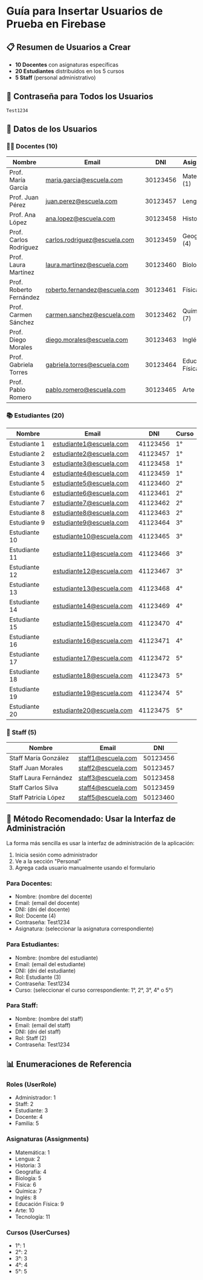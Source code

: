 # Guía para Insertar Usuarios de Prueba en Firebase

## 📋 Resumen de Usuarios a Crear
- **10 Docentes** con asignaturas específicas
- **20 Estudiantes** distribuidos en los 5 cursos
- **5 Staff** (personal administrativo)

## 🔑 Contraseña para Todos los Usuarios
```
Test1234
```

## 📝 Datos de los Usuarios

### 👨‍🏫 Docentes (10)

| Nombre | Email | DNI | Asignatura |
|--------|-------|-----|------------|
| Prof. María García | maria.garcia@escuela.com | 30123456 | Matemática (1) |
| Prof. Juan Pérez | juan.perez@escuela.com | 30123457 | Lengua (2) |
| Prof. Ana López | ana.lopez@escuela.com | 30123458 | Historia (3) |
| Prof. Carlos Rodríguez | carlos.rodriguez@escuela.com | 30123459 | Geografía (4) |
| Prof. Laura Martínez | laura.martinez@escuela.com | 30123460 | Biología (5) |
| Prof. Roberto Fernández | roberto.fernandez@escuela.com | 30123461 | Física (6) |
| Prof. Carmen Sánchez | carmen.sanchez@escuela.com | 30123462 | Química (7) |
| Prof. Diego Morales | diego.morales@escuela.com | 30123463 | Inglés (8) |
| Prof. Gabriela Torres | gabriela.torres@escuela.com | 30123464 | Educación Física (9) |
| Prof. Pablo Romero | pablo.romero@escuela.com | 30123465 | Arte (10) |

### 📚 Estudiantes (20)

| Nombre | Email | DNI | Curso |
|--------|-------|-----|------|
| Estudiante 1 | estudiante1@escuela.com | 41123456 | 1° |
| Estudiante 2 | estudiante2@escuela.com | 41123457 | 1° |
| Estudiante 3 | estudiante3@escuela.com | 41123458 | 1° |
| Estudiante 4 | estudiante4@escuela.com | 41123459 | 1° |
| Estudiante 5 | estudiante5@escuela.com | 41123460 | 2° |
| Estudiante 6 | estudiante6@escuela.com | 41123461 | 2° |
| Estudiante 7 | estudiante7@escuela.com | 41123462 | 2° |
| Estudiante 8 | estudiante8@escuela.com | 41123463 | 2° |
| Estudiante 9 | estudiante9@escuela.com | 41123464 | 3° |
| Estudiante 10 | estudiante10@escuela.com | 41123465 | 3° |
| Estudiante 11 | estudiante11@escuela.com | 41123466 | 3° |
| Estudiante 12 | estudiante12@escuela.com | 41123467 | 3° |
| Estudiante 13 | estudiante13@escuela.com | 41123468 | 4° |
| Estudiante 14 | estudiante14@escuela.com | 41123469 | 4° |
| Estudiante 15 | estudiante15@escuela.com | 41123470 | 4° |
| Estudiante 16 | estudiante16@escuela.com | 41123471 | 4° |
| Estudiante 17 | estudiante17@escuela.com | 41123472 | 5° |
| Estudiante 18 | estudiante18@escuela.com | 41123473 | 5° |
| Estudiante 19 | estudiante19@escuela.com | 41123474 | 5° |
| Estudiante 20 | estudiante20@escuela.com | 41123475 | 5° |

### 👥 Staff (5)

| Nombre | Email | DNI |
|--------|-------|-----|
| Staff María González | staff1@escuela.com | 50123456 |
| Staff Juan Morales | staff2@escuela.com | 50123457 |
| Staff Laura Fernández | staff3@escuela.com | 50123458 |
| Staff Carlos Silva | staff4@escuela.com | 50123459 |
| Staff Patricia López | staff5@escuela.com | 50123460 |

## 🚀 Método Recomendado: Usar la Interfaz de Administración

La forma más sencilla es usar la interfaz de administración de la aplicación:

1. Inicia sesión como administrador
2. Ve a la sección "Personal"
3. Agrega cada usuario manualmente usando el formulario

### Para Docentes:
- Nombre: (nombre del docente)
- Email: (email del docente)
- DNI: (dni del docente)
- Rol: Docente (4)
- Contraseña: Test1234
- Asignatura: (seleccionar la asignatura correspondiente)

### Para Estudiantes:
- Nombre: (nombre del estudiante)
- Email: (email del estudiante)
- DNI: (dni del estudiante)
- Rol: Estudiante (3)
- Contraseña: Test1234
- Curso: (seleccionar el curso correspondiente: 1°, 2°, 3°, 4° o 5°)

### Para Staff:
- Nombre: (nombre del staff)
- Email: (email del staff)
- DNI: (dni del staff)
- Rol: Staff (2)
- Contraseña: Test1234

## 📊 Enumeraciones de Referencia

### Roles (UserRole)
- Administrador: 1
- Staff: 2
- Estudiante: 3
- Docente: 4
- Familia: 5

### Asignaturas (Assignments)
- Matemática: 1
- Lengua: 2
- Historia: 3
- Geografía: 4
- Biología: 5
- Física: 6
- Química: 7
- Inglés: 8
- Educación Física: 9
- Arte: 10
- Tecnología: 11

### Cursos (UserCurses)
- 1°: 1
- 2°: 2
- 3°: 3
- 4°: 4
- 5°: 5

